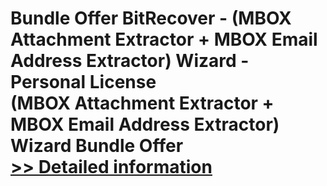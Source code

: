 # Bundle Offer BitRecover - (MBOX Attachment Extractor + MBOX Email Address Extractor) Wizard - Personal License<br />(MBOX Attachment Extractor + MBOX Email Address Extractor) Wizard Bundle Offer<br />[>> Detailed information](https://secure.shareit.com/shareit/product.html?productid=300998736&affiliateid=200057808)